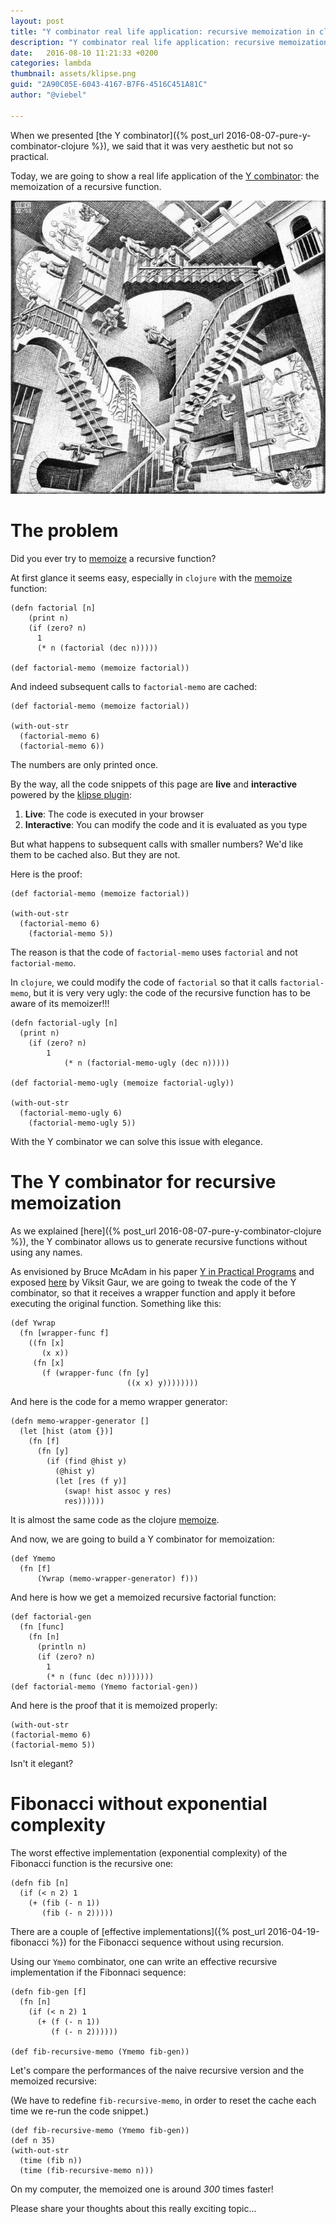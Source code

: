 ```yaml
---
layout: post
title: "Y combinator real life application: recursive memoization in clojure"
description: "Y combinator real life application: recursive memoization in clojure"
date:   2016-08-10 11:21:33 +0200
categories: lambda
thumbnail: assets/klipse.png
guid: "2A90C05E-6043-4167-B7F6-4516C451A81C"
author: "@viebel"

---
```


When we presented  [the Y combinator]({% post_url 2016-08-07-pure-y-combinator-clojure  %}), we said that it was very aesthetic but not so practical.


Today, we are going to show a real life application of the [Y combinator](https://en.wikipedia.org/wiki/Fixed-point_combinator): the memoization of a recursive function.


![Recursive](/assets/escher-stairs.jpg)

# The problem

Did you ever try to [memoize](https://en.wikipedia.org/wiki/Memoization) a recursive function?

At first glance it seems easy, especially in `clojure` with the [memoize](https://clojuredocs.org/clojure.core/memoize) function: 

~~~klipse
(defn factorial [n]
    (print n)
    (if (zero? n)
      1
      (* n (factorial (dec n)))))

(def factorial-memo (memoize factorial))
~~~


And indeed subsequent calls to `factorial-memo` are cached:

~~~klipse
(def factorial-memo (memoize factorial))

(with-out-str
  (factorial-memo 6)
  (factorial-memo 6))
~~~

The numbers are only printed once.

By the way, all the code snippets of this page are **live** and **interactive** powered by the [klipse plugin](https://github.com/viebel/klipse):

1. **Live**: The code is executed in your browser
2. **Interactive**: You can modify the code and it is evaluated as you type


But what happens to subsequent calls with smaller numbers?
We'd like them to be cached also. But they are not.

Here is the proof:


~~~klipse
(def factorial-memo (memoize factorial))

(with-out-str
  (factorial-memo 6)
    (factorial-memo 5))
~~~

The reason is that the code of `factorial-memo` uses `factorial` and not `factorial-memo`.

In `clojure`, we could modify the code of `factorial` so that it calls `factorial-memo`, but it is very very ugly: the code of the recursive function has to be aware of its memoizer!!!

~~~klipse
(defn factorial-ugly [n]
  (print n)
    (if (zero? n)
        1
            (* n (factorial-memo-ugly (dec n)))))

(def factorial-memo-ugly (memoize factorial-ugly))

(with-out-str
  (factorial-memo-ugly 6)
    (factorial-memo-ugly 5))
~~~



With the Y combinator we can solve this issue with elegance.


# The Y combinator for recursive memoization

As we explained [here]({% post_url 2016-08-07-pure-y-combinator-clojure  %}), the Y combinator allows us to generate recursive functions without using any names.


As envisioned by Bruce McAdam in his paper [Y in Practical Programs](/assets/y-in-practical-programs.pdf)  and exposed [here](http://www.viksit.com/tags/clojure/practical-applications-y-combinator-clojure/) by Viksit Gaur, we are going to tweak the code of the Y combinator, so that it receives a wrapper function and apply it before executing the original function. Something like this:

~~~klipse
(def Ywrap
  (fn [wrapper-func f]
    ((fn [x]
       (x x))
     (fn [x]
       (f (wrapper-func (fn [y]
                          ((x x) y))))))))
~~~


And here is the code for a memo wrapper generator:

~~~klipse
(defn memo-wrapper-generator [] 
  (let [hist (atom {})]
    (fn [f]
      (fn [y]
        (if (find @hist y)
          (@hist y)
          (let [res (f y)]
            (swap! hist assoc y res)
            res))))))
~~~

It is almost the same code as the clojure [memoize](https://en.wikipedia.org/wiki/Memoization).

And now, we are going to build a Y combinator for memoization:

~~~klipse
(def Ymemo 
  (fn [f]
      (Ywrap (memo-wrapper-generator) f)))
~~~


And here is how we get a memoized recursive factorial function:

~~~klipse
(def factorial-gen
  (fn [func]
    (fn [n]
      (println n)
      (if (zero? n)
        1
        (* n (func (dec n)))))))
(def factorial-memo (Ymemo factorial-gen))
~~~


And here is the proof that it is memoized properly:

~~~klipse
(with-out-str
(factorial-memo 6)
(factorial-memo 5))
~~~


Isn't it elegant?


# Fibonacci without exponential complexity

The worst effective implementation (exponential complexity) of the Fibonacci function is the recursive one:

~~~klipse
(defn fib [n]
  (if (< n 2) 1
    (+ (fib (- n 1))
       (fib (- n 2)))))
~~~


There are a couple of [effective implementations]({% post_url 2016-04-19-fibonacci %}) for the Fibonacci sequence without using recursion.


Using our `Ymemo` combinator, one can write an effective recursive implementation if the Fibonnaci sequence:


~~~klipse
(defn fib-gen [f]
  (fn [n]
    (if (< n 2) 1
      (+ (f (- n 1))
         (f (- n 2))))))

(def fib-recursive-memo (Ymemo fib-gen))
~~~


Let's compare the performances of the naive recursive version and the memoized recursive:

(We have to redefine `fib-recursive-memo`, in order to reset the cache each time we re-run the code snippet.)

~~~klipse
(def fib-recursive-memo (Ymemo fib-gen))
(def n 35)
(with-out-str
  (time (fib n))
  (time (fib-recursive-memo n)))
~~~

On my computer, the memoized one is around *300* times faster!

Please share your thoughts about this really exciting topic...

